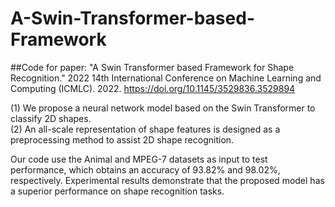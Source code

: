 # A-Swin-Transformer-based-Framework

##Code for paper: 
"A Swin Transformer based Framework for Shape Recognition." 2022 14th International Conference on Machine Learning and Computing (ICMLC). 2022. https://doi.org/10.1145/3529836.3529894

(1) We propose a neural network model based on the Swin Transformer to classify 2D shapes.  
(2) An all-scale representation of shape features is designed as a preprocessing method to assist 2D shape recognition. 

Our code use the Animal and MPEG-7 datasets as input to test performance, which obtains an accuracy of 93.82% and 98.02%, respectively.
Experimental results demonstrate that the proposed model has a superior performance on shape recognition tasks.





